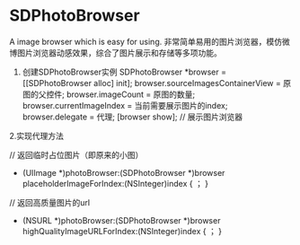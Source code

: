 # SDPhotoBrowser
A image browser which is easy for using.
非常简单易用的图片浏览器，模仿微博图片浏览器动感效果，综合了图片展示和存储等多项功能。

1. 创建SDPhotoBrowser实例
SDPhotoBrowser *browser = [[SDPhotoBrowser alloc] init];
browser.sourceImagesContainerView = 原图的父控件;
browser.imageCount = 原图的数量;
browser.currentImageIndex = 当前需要展示图片的index;
browser.delegate = 代理;
[browser show];  // 展示图片浏览器

2.实现代理方法

// 返回临时占位图片（即原来的小图）

- (UIImage *)photoBrowser:(SDPhotoBrowser *)browser placeholderImageForIndex:(NSInteger)index
{
    ；
}

// 返回高质量图片的url
- (NSURL *)photoBrowser:(SDPhotoBrowser *)browser highQualityImageURLForIndex:(NSInteger)index
{
    ；
}
